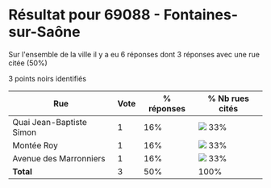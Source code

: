 # Résultat pour 69088 - Fontaines-sur-Saône

Sur l'ensemble de la ville il y a eu 6 réponses dont 3 réponses avec une rue citée (50%)

3 points noirs identifiés

| Rue | Vote | % réponses | % Nb rues cités|
|-----|------|------------|----------------|
| Quai Jean-Baptiste Simon | 1 | 16% | <img src="../../img/bar_33.gif" />&nbsp;33%|
| Montée Roy | 1 | 16% | <img src="../../img/bar_33.gif" />&nbsp;33%|
| Avenue des Marronniers | 1 | 16% | <img src="../../img/bar_33.gif" />&nbsp;33%|
| **Total** | 3 | 50% | 100%|
